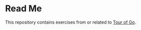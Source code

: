 # Read Me

This repository contains exercises from or related to [Tour of Go](https://tour.golang.org/list).